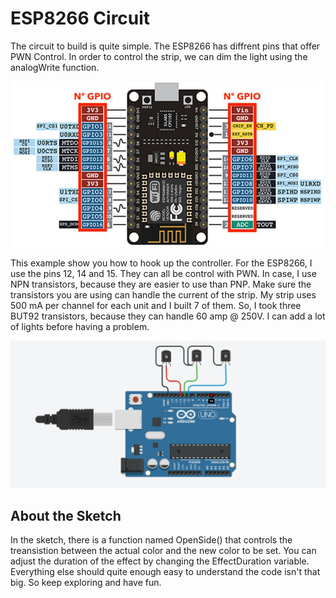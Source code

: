 # ESP8266 Circuit

The circuit to build is quite simple. The ESP8266 has diffrent pins that offer PWN Control. In order to control the strip, we can dim the light using the analogWrite function.

![](ESP8266pin.jpg)

This example show you how to  hook up the controller. For the ESP8266, I use the pins 12, 14 and 15. They can all be control with PWN. In case, I use NPN transistors, because they are easier to use than PNP. Make sure
the transistors you are using can handle the current of the strip. My strip uses 500 mA per channel for each unit and I built 7 of them. So, I took three BUT92 transistors, because they can handle 60 amp @ 250V. I can add a lot of lights before having a problem.

![](Circuit.png)


## About the Sketch
In the sketch, there is a function named OpenSide() that controls the treansistion between the actual color and the new color to be set. You can adjust the duration of the effect by changing the EffectDuration variable.
Everything else should quite enough easy to understand the code isn't that big. So keep exploring and have fun.
